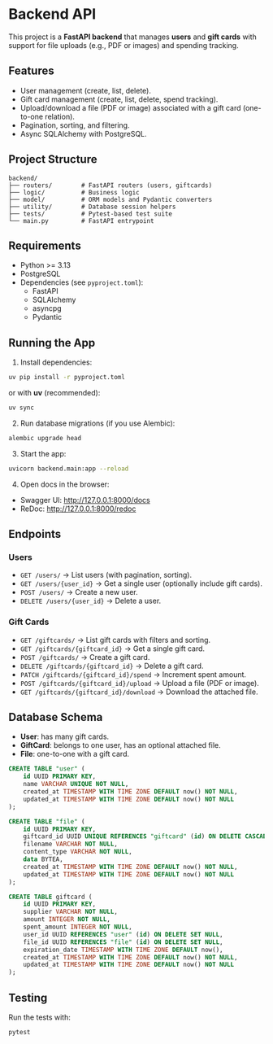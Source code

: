 # Backend API

This project is a **FastAPI backend** that manages **users** and **gift cards** with support for file uploads (e.g., PDF or images) and spending tracking.

## Features

- User management (create, list, delete).
- Gift card management (create, list, delete, spend tracking).
- Upload/download a file (PDF or image) associated with a gift card (one-to-one relation).
- Pagination, sorting, and filtering.
- Async SQLAlchemy with PostgreSQL.

## Project Structure

```
backend/
├── routers/        # FastAPI routers (users, giftcards)
├── logic/          # Business logic
├── model/          # ORM models and Pydantic converters
├── utility/        # Database session helpers
├── tests/          # Pytest-based test suite
└── main.py         # FastAPI entrypoint
```

## Requirements

- Python >= 3.13
- PostgreSQL
- Dependencies (see `pyproject.toml`):
  - FastAPI
  - SQLAlchemy
  - asyncpg
  - Pydantic

## Running the App

1. Install dependencies:

```bash
uv pip install -r pyproject.toml
```

or with **uv** (recommended):

```bash
uv sync
```

2. Run database migrations (if you use Alembic):

```bash
alembic upgrade head
```

3. Start the app:

```bash
uvicorn backend.main:app --reload
```

4. Open docs in the browser:

- Swagger UI: http://127.0.0.1:8000/docs
- ReDoc: http://127.0.0.1:8000/redoc

## Endpoints

### Users

- `GET /users/` → List users (with pagination, sorting).
- `GET /users/{user_id}` → Get a single user (optionally include gift cards).
- `POST /users/` → Create a new user.
- `DELETE /users/{user_id}` → Delete a user.

### Gift Cards

- `GET /giftcards/` → List gift cards with filters and sorting.
- `GET /giftcards/{giftcard_id}` → Get a single gift card.
- `POST /giftcards/` → Create a gift card.
- `DELETE /giftcards/{giftcard_id}` → Delete a gift card.
- `PATCH /giftcards/{giftcard_id}/spend` → Increment spent amount.
- `POST /giftcards/{giftcard_id}/upload` → Upload a file (PDF or image).
- `GET /giftcards/{giftcard_id}/download` → Download the attached file.

## Database Schema

- **User**: has many gift cards.
- **GiftCard**: belongs to one user, has an optional attached file.
- **File**: one-to-one with a gift card.

```sql
CREATE TABLE "user" (
    id UUID PRIMARY KEY,
    name VARCHAR UNIQUE NOT NULL,
    created_at TIMESTAMP WITH TIME ZONE DEFAULT now() NOT NULL,
    updated_at TIMESTAMP WITH TIME ZONE DEFAULT now() NOT NULL
);

CREATE TABLE "file" (
    id UUID PRIMARY KEY,
    giftcard_id UUID UNIQUE REFERENCES "giftcard" (id) ON DELETE CASCADE,
    filename VARCHAR NOT NULL,
    content_type VARCHAR NOT NULL,
    data BYTEA,
    created_at TIMESTAMP WITH TIME ZONE DEFAULT now() NOT NULL,
    updated_at TIMESTAMP WITH TIME ZONE DEFAULT now() NOT NULL
);

CREATE TABLE giftcard (
    id UUID PRIMARY KEY,
    supplier VARCHAR NOT NULL,
    amount INTEGER NOT NULL,
    spent_amount INTEGER NOT NULL,
    user_id UUID REFERENCES "user" (id) ON DELETE SET NULL,
    file_id UUID REFERENCES "file" (id) ON DELETE SET NULL,
    expiration_date TIMESTAMP WITH TIME ZONE DEFAULT now(),
    created_at TIMESTAMP WITH TIME ZONE DEFAULT now() NOT NULL,
    updated_at TIMESTAMP WITH TIME ZONE DEFAULT now() NOT NULL
);
```

## Testing

Run the tests with:

```bash
pytest
```

